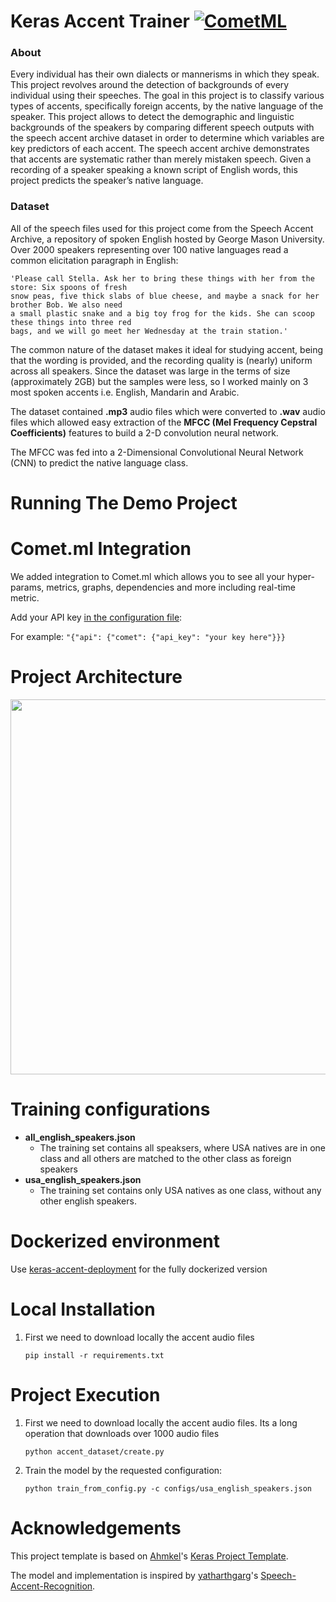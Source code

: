 ﻿# Keras Accent Trainer [![CometML](https://img.shields.io/badge/comet.ml-track-brightgreen.svg)](https://www.comet.ml)

### About
Every individual has their own dialects or mannerisms in which they speak. This project revolves around the detection of backgrounds of every individual using their speeches. The goal in this project is to classify various types of accents, specifically foreign accents, by the native language of the speaker. This project allows to detect the demographic and linguistic backgrounds of the speakers by comparing different speech outputs with the speech accent archive dataset in order to determine which variables are key predictors of each accent. The speech accent archive demonstrates that accents are systematic rather than merely mistaken speech. Given a recording of a speaker speaking a known script of English words, this project predicts the speaker’s native language.

### Dataset
All of the speech files used for this project come from the Speech Accent Archive, a repository of spoken English hosted by George Mason University. Over 2000 speakers representing over 100 native languages read a common elicitation paragraph in English:

```
'Please call Stella. Ask her to bring these things with her from the store: Six spoons of fresh
snow peas, five thick slabs of blue cheese, and maybe a snack for her brother Bob. We also need 
a small plastic snake and a big toy frog for the kids. She can scoop these things into three red 
bags, and we will go meet her Wednesday at the train station.'
```

The common nature of the dataset makes it ideal for studying accent, being that the wording is provided, and the recording quality is (nearly) uniform across all speakers. Since the dataset was large in the terms of size (approximately 2GB) but the samples were less, so I worked mainly on 3 most spoken accents i.e. English, Mandarin and Arabic.

The dataset contained **.mp3** audio files which were converted to **.wav** audio files which allowed easy extraction of the **MFCC (Mel Frequency Cepstral Coefficients)** features to build a 2-D convolution neural network.

The MFCC was fed into a 2-Dimensional Convolutional Neural Network (CNN) to predict the native language class.

# Running The Demo Project

# Comet.ml Integration
We added integration to Comet.ml which allows you to see all your hyper-params, metrics, graphs, dependencies and more including real-time metric.

Add your API key [in the configuration file](configs/all_english_speakers.json#L15):

For example:  `"{"api": {"comet": {"api_key": "your key here"}}}`

# Project Architecture

<div align="center">

<img align="center" width="600" src="https://github.com/Ahmkel/Keras-Project-Template/blob/master/figures/ProjectArchitecture.jpg?raw=true">

</div>

# Training configurations
- **all_english_speakers.json**
  - The training set contains all speaksers, where USA natives are in one class and all others are matched to the other class as foreign speakers
- **usa_english_speakers.json** 
  - The training set contains only USA natives as one class, without any other english speakers.

# Dockerized environment

Use [keras-accent-deployment](https://github.com/guyeshet/accent_training_deployment) for the fully dockerized version

# Local Installation

1. First we need to download locally the accent audio files
   ```
   pip install -r requirements.txt
   ```

# Project Execution

1. First we need to download locally the accent audio files. Its a long operation that downloads over 1000 audio files
   ```
   python accent_dataset/create.py
   ```
2. Train the model by the requested configuration: 
   ```
   python train_from_config.py -c configs/usa_english_speakers.json
   ```

# Acknowledgements
This project template is based on [Ahmkel](https://github.com/Ahmkel)'s [Keras Project Template](https://github.com/Ahmkel/Keras-Project-Template).

The model and implementation is inspired by [yatharthgarg](https://github.com/yatharthgarg)'s [Speech-Accent-Recognition](https://github.com/yatharthgarg/Speech-Accent-Recognition).